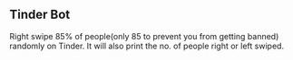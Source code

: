 Tinder Bot
---------
Right swipe 85% of people(only 85 to prevent you from getting banned) randomly on Tinder.
It will also print the no. of people right or left swiped.
